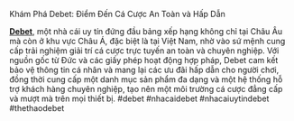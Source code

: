 Khám Phá Debet: Điểm Đến Cá Cược An Toàn và Hấp Dẫn

**[Debet](https://debetvip.online/)**, một nhà cái uy tín đứng đầu bảng xếp hạng không chỉ tại Châu Âu mà còn ở khu vực Châu Á, đặc biệt là tại Việt Nam, nhờ vào sứ mệnh cung cấp trải nghiệm giải trí cá cược trực tuyến an toàn và chuyên nghiệp. Với nguồn gốc từ Đức và các giấy phép hoạt động hợp pháp, Debet cam kết bảo vệ thông tin cá nhân và mang lại các ưu đãi hấp dẫn cho người chơi, đồng thời cung cấp một danh mục sản phẩm đa dạng và một hệ thống hỗ trợ khách hàng chuyên nghiệp, tạo nên một môi trường cá cược đẳng cấp và mượt mà trên mọi thiết bị.
#debet #nhacaidebet #nhacaiuytindebet #thethaodebet 


